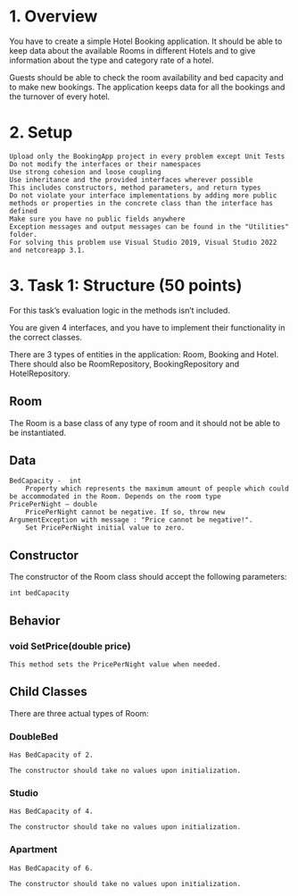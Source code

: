 # 1.	Overview

You have to create a simple Hotel Booking application. It should be able to keep data about the available Rooms in different Hotels and to give information about the type and category rate of a hotel.

Guests should be able to check the room availability and bed capacity and to make new bookings. The application keeps data for all the bookings and the turnover of every hotel.

# 2.	Setup

	Upload only the BookingApp project in every problem except Unit Tests
	Do not modify the interfaces or their namespaces
	Use strong cohesion and loose coupling
	Use inheritance and the provided interfaces wherever possible
	This includes constructors, method parameters, and return types
	Do not violate your interface implementations by adding more public methods or properties in the concrete class than the interface has defined
	Make sure you have no public fields anywhere
	Exception messages and output messages can be found in the "Utilities" folder.
	For solving this problem use Visual Studio 2019, Visual Studio 2022 and netcoreapp 3.1.

# 3.	Task 1: Structure (50 points)

For this task’s evaluation logic in the methods isn’t included.

You are given 4 interfaces, and you have to implement their functionality in the correct classes.

There are 3 types of entities in the application: Room, Booking and Hotel. There should also be RoomRepository, BookingRepository and HotelRepository.

## Room

The Room is a base class of any type of room and it should not be able to be instantiated.

## Data

	BedCapacity -  int
		Property which represents the maximum amount of people which could be accommodated in the Room. Depends on the room type
	PricePerNight – double
		PricePerNight cannot be negative. If so, throw new ArgumentException with message : "Price cannot be negative!". 
		Set PricePerNight initial value to zero. 

## Constructor

The constructor of the Room class should accept the following parameters:

	int bedCapacity 

## Behavior

### void SetPrice(double price)

	This method sets the PricePerNight value when needed.

## Child Classes

There are three actual types of Room:

### DoubleBed

	Has BedCapacity of 2.

	The constructor should take no values upon initialization.

### Studio

	Has BedCapacity of 4.

	The constructor should take no values upon initialization.

### Apartment

	Has BedCapacity of 6.

	The constructor should take no values upon initialization.


